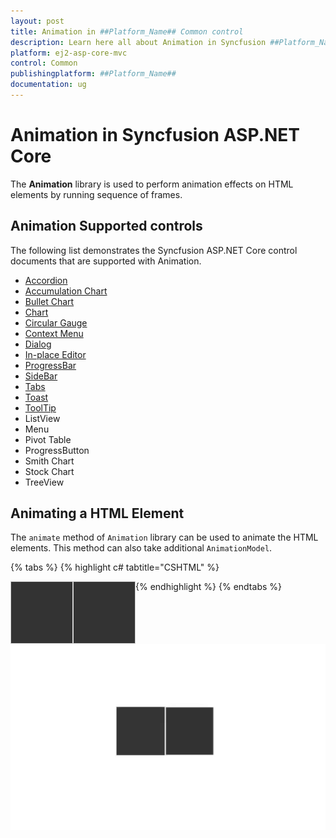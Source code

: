 ```yaml
---
layout: post
title: Animation in ##Platform_Name## Common control
description: Learn here all about Animation in Syncfusion ##Platform_Name## Common control of Syncfusion Essential JS 2 and more.
platform: ej2-asp-core-mvc
control: Common
publishingplatform: ##Platform_Name##
documentation: ug
---
```


# Animation in Syncfusion ASP.NET Core

The **Animation** library is used to perform animation effects on HTML elements by running sequence of frames.

## Animation Supported controls

The following list demonstrates the Syncfusion ASP.NET Core control documents that are supported with Animation.

* [Accordion](../accordion/how-to/customize-expand-collapse-actions)
* [Accumulation Chart](../accumulation-chart/legend#enable-animation)
* [Bullet Chart](../bullet-chart/customization#animation)
* [Chart](../chart/legend#enable-animation)
* [Circular Gauge](../circular-gauge/gauge-pointers#animation)
* [Context Menu](../context-menu/how-to/change-animation-settings)
* [Dialog](../dialog/dialog/animation)
* [In-place Editor](../in-place-editor/how-to/custom-animation)
* [ProgressBar](../progress-bar/animation)
* [SideBar](../sidebar/how-to/sidebar-with-variation-animation)
* [Tabs](../tab/how-to/set-custom-animation)
* [Toast](../toast/animation)
* [ToolTip](../tooltip/animation)
* ListView
* Menu
* Pivot Table
* ProgressButton
* Smith Chart
* Stock Chart
* TreeView

## Animating a HTML Element

The `animate` method of `Animation` library can be used to animate the HTML elements. This method can also take additional `AnimationModel`.

{% tabs %}
{% highlight c# tabtitle="CSHTML" %}
     
<div id="fade"></div>
<div id="zoom"></div>
<script>
    var animation = new ej.base.Animation({ duration: 5000 });
    animation.animate('#fade', { name: 'FadeOut' });
    animation.animate('#zoom', { name: 'ZoomOut' });
</script>
    
<style>
    #fade, #zoom {
        background: #333333;
        border: 1px solid #cecece;
        box-sizing: border-box;
        float: left;
        height: 100px;
        width: 100px;
    }
</style>

{% endhighlight %}
{% endtabs %}

![animate the HTML element](images/animation.gif)
